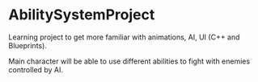 # AbilitySystemProject

Learning project to get more familiar with animations, AI, UI (C++ and Blueprints).

Main character will be able to use different abilities to fight with enemies controlled by AI.
